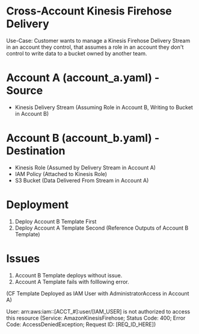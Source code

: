 # Cross-Account Kinesis Firehose Delivery

Use-Case: Customer wants to manage a Kinesis Firehose Delivery Stream in an account they control, that assumes a role in an account they don't control to write data to a bucket owned by another team.


# Account A (account_a.yaml) - Source

* Kinesis Delivery Stream (Assuming Role in Account B, Writing to Bucket in Account B)

# Account B (account_b.yaml) - Destination

* Kinesis Role (Assumed by Delivery Stream in Account A)
* IAM Policy (Attached to Kinesis Role)
* S3 Bucket (Data Delivered From Stream in Account A)

# Deployment

1. Deploy Account B Template First
2. Deploy Account A Template Second (Reference Outputs of Account B Template)


# Issues

1. Account B Template deploys without issue.
2. Account A Template fails with folllowing error.

(CF Template Deployed as IAM User with AdministratorAccess in Account A)

User: arn:aws:iam::[ACCT_#]:user/[IAM_USER] is not authorized to access this resource (Service: AmazonKinesisFirehose; Status Code: 400; Error Code: AccessDeniedException; Request ID: [REQ_ID_HERE])